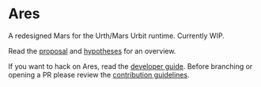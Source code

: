 # Ares

A redesigned Mars for the Urth/Mars Urbit runtime. Currently WIP.

Read the [proposal](docs/proposal/proposal-nock-performance.md) and [hypotheses](docs/proposal/hypotheses.md) for an overview.

If you want to hack on Ares, read the [developer guide](DEVELOPERS.md).
Before branching or opening a PR please review the [contribution guidelines](CONTRIBUTING.md).
